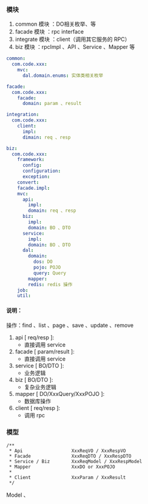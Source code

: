 ### 模块

1. common 模块 ：DO相关枚举、等
2. facade 模块 ：rpc interface
3. integrate 模块 ：client（调用其它服务的 RPC）
4. biz 模块 ：rpcImpl 、API 、Service 、Mapper 等

``` yaml
common:
  com.code.xxx:
    mvc:
      dal.domain.enums: 实体类相关枚举

facade:
  com.code.xxx:
    facade:
      domain: param 、result

integration:
  com.code.xxx:
    client:
      impl:
      dimain: req 、resp

biz:
  com.code.xxx:
    framework:
      config:
      configuration:
      exception:
    convert:
    facade.impl:
    mvc:
      api:
        impl:
        domain: req 、resp
      biz:
        impl:
        domain: BO 、DTO
      service: 
        impl:
        domain: BO 、DTO
      dal:
        domain: 
          dos: DO
          pojo: POJO
          query: Query
        mapper: 
        redis: redis 操作
    job: 
    util:
```

#### 说明：

操作：find 、list 、page 、save 、update 、remove

1. api [ req/resp ]:
   - 直接调用 service
2. facade [ param/result ]:
   - 直接调用 service
3. service [ BO/DTO ]:
   - 业务逻辑
4. biz [ BO/DTO ]:
   - 复杂业务逻辑
5. mapper [ DO/XxxQuery/XxxPOJO ]:
   - 数据库操作
6. client [ req/resp ]:
   - 调用 rpc

### 模型

```
/**
 * Api                  XxxReqVO / XxxRespVO
 * Facade               XxxReqDTO / XxxRespDTO
 * Service / Biz        XxxReqModel / XxxRespModel
 * Mapper               XxxDO or XxxPOJO
 * 
 * Client               XxxParam / XxxResult
 */
```

Model 、